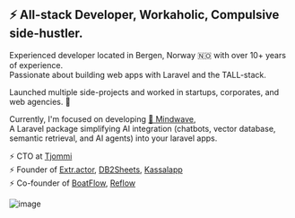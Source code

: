 ## ⚡ All-stack Developer, Workaholic, Compulsive side-hustler.

Experienced developer located in Bergen, Norway 🇳🇴 with over 10+ years of experience. <br>
Passionate about building web apps with Laravel and the TALL-stack.

Launched multiple side-projects and worked in startups, corporates, and web agencies. 🚀

Currently, I'm focused on developing [🧠 Mindwave](https://github.com/helgesverre/mindwave), <br>
A Laravel package simplifying AI integration (chatbots, vector database, semantic retrieval, and AI agents) into your laravel apps.

⚡ CTO at [Tjommi](http://tjommi.app) <br>
⚡ Founder of [Extr.actor](https://extr.actor/), [DB2Sheets](http://db2sheets.com), [Kassalapp](http://kassal.app)  <br>
⚡ Co-founder of [BoatFlow](http://boatflow.no), [Reflow](http://reflow.no)  <br>


![image](https://github.com/HelgeSverre/helgesverre/assets/1089652/9f326bd3-73f2-40e8-9227-0498c97aaaad)
